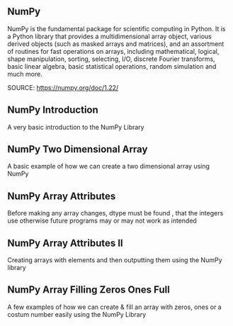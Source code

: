 NumPy
------

NumPy is the fundamental package for scientific computing in Python. It is a Python library that provides a multidimensional array object, various derived objects (such as masked arrays and matrices), and an assortment of routines for fast operations on arrays, including mathematical, logical, shape manipulation, sorting, selecting, I/O, discrete Fourier transforms, basic linear algebra, basic statistical operations, random simulation and much more.

SOURCE: https://numpy.org/doc/1.22/



NumPy Introduction
-----

A very basic introduction to the NumPy Library


NumPy Two Dimensional Array
-----

A basic example of how we can create a two dimensional array using NumPy

NumPy Array Attributes 
-----

Before making any array changes, dtype must be found , that the integers use otherwise future programs may or may not work as intended

NumPy Array Attributes II 
-----

Creating arrays with elements and then outputting them using the NumPy library


NumPy Array Filling Zeros Ones Full
----

A few examples of how we can create & fill an array with zeros, ones or a costum number easily using the NumPy Library
